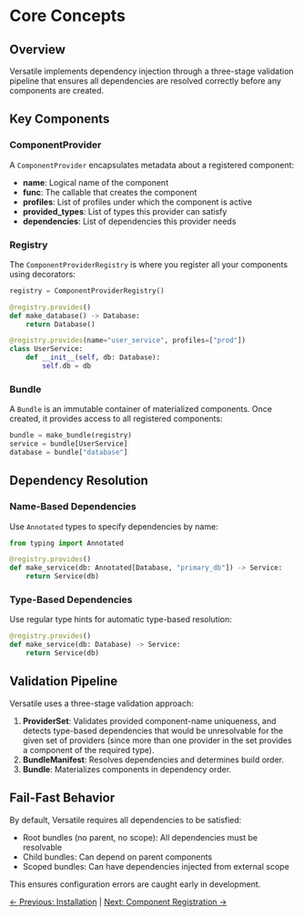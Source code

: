 # Core Concepts

## Overview

Versatile implements dependency injection through a three-stage validation pipeline that ensures all dependencies are resolved correctly before any components are created.

## Key Components

### ComponentProvider

A `ComponentProvider` encapsulates metadata about a registered component:

- **name**: Logical name of the component
- **func**: The callable that creates the component
- **profiles**: List of profiles under which the component is active
- **provided_types**: List of types this provider can satisfy
- **dependencies**: List of dependencies this provider needs

### Registry

The `ComponentProviderRegistry` is where you register all your components using decorators:

```python
registry = ComponentProviderRegistry()

@registry.provides()
def make_database() -> Database:
    return Database()

@registry.provides(name="user_service", profiles=["prod"])
class UserService:
    def __init__(self, db: Database):
        self.db = db
```

### Bundle

A `Bundle` is an immutable container of materialized components. Once created, it provides access to all registered components:

```python
bundle = make_bundle(registry)
service = bundle[UserService]
database = bundle["database"]
```

## Dependency Resolution

### Name-Based Dependencies

Use `Annotated` types to specify dependencies by name:

```python
from typing import Annotated

@registry.provides()
def make_service(db: Annotated[Database, "primary_db"]) -> Service:
    return Service(db)
```

### Type-Based Dependencies

Use regular type hints for automatic type-based resolution:

```python
@registry.provides()
def make_service(db: Database) -> Service:
    return Service(db)
```

## Validation Pipeline

Versatile uses a three-stage validation approach:

1. **ProviderSet**: Validates provided component-name uniqueness, and detects type-based dependencies that would be unresolvable for the given set of providers (since more than one provider in the set provides a component of the required type).
2. **BundleManifest**: Resolves dependencies and determines build order.
3. **Bundle**: Materializes components in dependency order.

## Fail-Fast Behavior

By default, Versatile requires all dependencies to be satisfied:

- Root bundles (no parent, no scope): All dependencies must be resolvable
- Child bundles: Can depend on parent components
- Scoped bundles: Can have dependencies injected from external scope

This ensures configuration errors are caught early in development.

[← Previous: Installation](installation.md) | [Next: Component Registration →](registration.md)